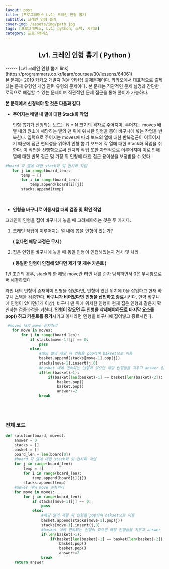 ```yaml
---
layout: post
title: (프로그래머스 Lv1) 크레인 인형 뽑기
subtitle: 크레인 인형 뽑기
cover-img: /assets/img/path.jpg
tags: [프로그래머스, Lv1, python, 스택, 카카오]
category: 프로그래머스
---
```


<center>
  <h2>
    Lv1. 크레인 인형 뽑기 ( Python )
  </h2>
</center>
------
[Lv1 크레인 인형 뽑기 link](https://programmers.co.kr/learn/courses/30/lessons/64061)
<br>
 본 문제는 2019 카카오 개발자 겨울 인턴십 출제문제이다. 카카오에서 대표적으로 출제되는 문제 유형인 게임 관련 유형의 문제이다. 본 문제는 직관적인 문제 설명과 간단한 로직으로 해결할 수 있는 문제이며 직관적인 문제 접근을 통해 풀이가 가능하다.

 **본 문제에서 신경써야 할 것은 다음과 같다.**

- **주어지는 배열 내 열에 대한 Stack화 작업**

  인형 뽑기가 진행되는 보드는 N * N 크기의 격자로 주어지며, 주어지는 moves 배열 내의 원소에 해당하는 열의 맨 위에 위치한 인형을 뽑아 바구니에 넣는 작업을 반복한다. 입력으로 주어지는 moves에 따라 보드의 열에 대한 반복접근이 이루어지기 때문에 접근 편의성을 위하여 인형 뽑기 보드에 각 열에 대한 Stack화 작업을 취한다. 이 작업을 선행함으로써 전치화 작업 또한 자연적으로 이루어지며 이로 인해 열에 대한 반복 접근 및 가장 위 인형에 대한 접근 용이성을 보장받을 수 있다.

 ~~~python
 #board 각 열에 대한 stack화 및 전치화 작업
    for j in range(board_len):
        temp = []
        for i in range(board_len):
            temp.append(board[i][j])
        stacks.append(temp)
 ~~~
<br>

- **인형을 바구니로 이동시킬 때의 검증 및 확인 작업**

 크레인이 인형을 집어 바구니에 놓을 때 고려해야하는 것은 두 가지다. 

 1. 크레인 작업이 이루어지는 열 내에 뽑을 인형이 있는가? 

    **( 없다면 해당 과정은 무시 )**

 2. 집은 인형을 바구니에 놓을 때 동일 인형이 인접해있는지 검사 및 처리 

    **( 동일한 인형이 인접해 있다면 제거 및 개수 카운트 )**

   1번 조건의 경우, stack화 한 해당 move칸 라인 내를 순차 탐색하면서 0은 무시함으로써 해결하였다

   라인 내의 인형이 존재하며 인형을 집었다면, 인형이 있던 위치에 0을 삽입하고 현재 바구니 스택을 검증한다. **바구니가 비어있다면 인형을 삽입하고 종료**시킨다. 만약 바구니에 인형이 있다면(1개 이상), 바구니 맨 위에 위치한 인형이 현재 집은 인형과 같은지 확인하는 검증과정을 거친다. **인형이 같으면 두 인형을 삭제해야하므로 마지막 요소를 pop() 하고 카운트를 증가**시키고 아니라면 인형을 바구니에 집어넣고 종료시킨다.

 ```python
  #moves 내의 move 순차처리
    for move in moves:
        for j in range(board_len):
            if stacks[move-1][j] == 0:
                pass
            else:
                #해당 열의 제일 위 인형을 pop하여 bakset으로 이동
                basket.append(stacks[move-1].pop(j))
                stacks[move-1].insert(j,0)
                #basket 내에 연속되는 인형이 있으면 해당 인형들을 지우고 answer 업데이트
                if(len(basket)>1):
                    if(basket[len(basket)-1] == basket[len(basket)-2]):
                        basket.pop()
                        basket.pop()
                        answer+=2
                break
 ```
<br><br>

### 전체 코드 

```python
def solution(board, moves):
    answer = 0
    stacks = []
    basket = []
    board_len = len(board[0])
    #board 각 열에 대한 stack화 및 전치화 작업
    for j in range(board_len):
        temp = []
        for i in range(board_len):
            temp.append(board[i][j])
        stacks.append(temp)
    #moves 내의 move 순차처리
    for move in moves:
        for j in range(board_len):
            if stacks[move-1][j] == 0:
                pass
            else:
                #해당 열의 제일 위 인형을 pop하여 bakset으로 이동
                basket.append(stacks[move-1].pop(j))
                stacks[move-1].insert(j,0)
                #basket 내에 연속되는 인형이 있으면 해당 인형들을 지우고 answer 업데이트
                if(len(basket)>1):
                    if(basket[len(basket)-1] == basket[len(basket)-2]):
                        basket.pop()
                        basket.pop()
                        answer+=2
                break
    return answer
```

